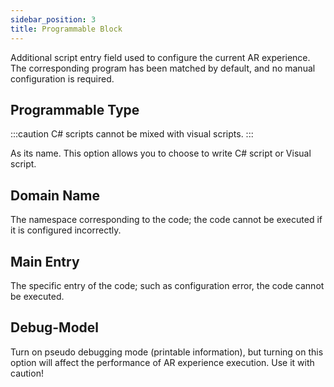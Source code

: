 ```yaml
---
sidebar_position: 3
title: Programmable Block
---
```



Additional script entry field used to configure the current AR experience. The corresponding program has been matched by default, and no manual configuration is required.

## Programmable Type

:::caution
C# scripts cannot be mixed with visual scripts.
:::

As its name. This option allows you to choose to write C# script or Visual script.


## Domain Name
The namespace corresponding to the code; the code cannot be executed if it is configured incorrectly.

## Main Entry
The specific entry of the code; such as configuration error, the code cannot be executed.

## Debug-Model
Turn on pseudo debugging mode (printable information), but turning on this option will affect the performance of AR experience execution. Use it with caution!